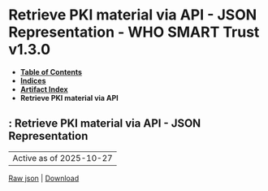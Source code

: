# Retrieve PKI material via API - JSON Representation - WHO SMART Trust v1.3.0

* [**Table of Contents**](toc.md)
* [**Indices**](indices.md)
* [**Artifact Index**](artifacts.md)
* **Retrieve PKI material via API**

## : Retrieve PKI material via API - JSON Representation

| |
| :--- |
| Active as of 2025-10-27 |

[Raw json](Requirements-RetrievePKIMaterialAPI.json) | [Download](Requirements-RetrievePKIMaterialAPI.json)

